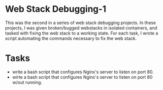 # Web Stack Debugging-1

This was the second in a series of web stack debugging projects. In these projects, I was given broken/bugged webstacks in isolated containers, and tasked with fixing the web stack to a working state. For each task, I wrote a script automating the commands necessary to fix the web stack.

# Tasks
* write a bash script that configures Nginx's server to listen on port 80.
* wirte a bash script that configures Nginx's server to listen on port 80 w/out running.

